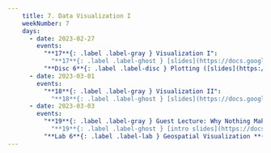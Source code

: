 ```yaml
---
    title: 7. Data Visualization I
    weekNumber: 7
    days:
      - date: 2023-02-27
        events:
          "**17**{: .label .label-gray } Visualization I":
            "**17**{: .label .label-ghost } [slides](https://docs.google.com/presentation/d/1wecf1bA_V8J1gz-lK1EHyBg2a9RokdgTzHUWDHeuEQc/edit?usp=sharing) • [video](https://kaltura.berkeley.edu/media/ECON+148%2C+LEC+001+%28Spring+2023%29/1_o5n5bgdv/288222162) • code: [Seaborn](https://datahub.berkeley.edu/hub/user-redirect/git-pull?repo=https%3A%2F%2Fgithub.com%2FUCB-Econ-148%2Fsp23-student&branch=main&urlpath=lab%2Ftree%2Fsp23-student%2Flec%2FLec7-1%2FViz-1.ipynb)"
          "**Disc 6**{: .label .label-disc } Plotting ([slides](https://docs.google.com/presentation/d/1BrE6LKKvZEEhR53oMuP3TJeCHBaeAE1P0Pgk86HRdEw/edit?usp=sharing)) ([video](https://kaltura.berkeley.edu/media/ECON+148%2C+DIS+102+%28Spring+2023%29/1_2yovoxjg/288222162))":
      - date: 2023-03-01
        events:
          "**18**{: .label .label-gray } Visualization II":
            "**18**{: .label .label-ghost } [slides](https://docs.google.com/presentation/d/11sQwpdOQPif7Q5vFOtWhy6n8rfx6owNnXcoWzxmu7rI/edit?usp=sharing) • video • code: [Avocado](https://datahub.berkeley.edu/hub/user-redirect/git-pull?repo=https%3A%2F%2Fgithub.com%2FUCB-Econ-148%2Fsp23-student&branch=main&urlpath=lab%2Ftree%2Fsp23-student%2Flec%2FLec7-2%2FAvocado_Demand_logs.ipynb), [WaterGuard](https://datahub.berkeley.edu/hub/user-redirect/git-pull?repo=https%3A%2F%2Fgithub.com%2FUCB-Econ-148%2Fsp23-student&branch=main&urlpath=lab%2Ftree%2Fsp23-student%2Flec%2FLec7-2%2FWGP_GraphPractice.ipynb)"
      - date: 2023-03-03
        events:
          "**19**{: .label .label-gray } Guest Lecture: Why Nothing Makes Sense (Kyla Scanlon)":
            "**19**{: .label .label-ghost } [intro slides](https://docs.google.com/presentation/d/1Gzi9hMhZqnd0iJiuxfw3k0tnjH3eW101AhdEoD73OZQ/edit?usp=sharing) • [slides](https://drive.google.com/file/d/1ZBygifazrd6Eb2kifjYIxcVEWiDcOZ6N/view?usp=sharing) • [video](https://kaltura.berkeley.edu/media/ECON+148%2C+LEC+001+%28Spring+2023%29/1_wxq9b7xj/288222162)"
          "**Lab 6**{: .label .label-lab } Geospatial Visualization **(due Mar. 14)**":         
---
```

